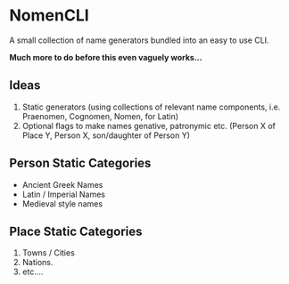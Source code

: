 # NomenCLI
A small collection of name generators bundled into an easy to use CLI.

**Much more to do before this even vaguely works...**

## Ideas
1. Static generators (using collections of relevant name components, i.e. Praenomen, Cognomen, Nomen, for Latin)
2. Optional flags to make names genative, patronymic etc. (Person X of Place Y, Person X, son/daughter of Person Y)

## Person Static Categories
- Ancient Greek Names
- Latin / Imperial Names
- Medieval style names

## Place Static Categories
1. Towns / Cities
2. Nations.
3. etc....
